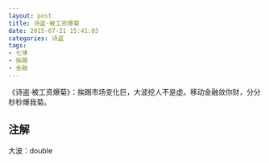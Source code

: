 ```yaml
---
layout: post
title: 诗盗·被工资爆菊
date: 2015-07-21 15:41:03
categories: 诗盗
tags:
- 七律
- 挨踢
- 金融
---
```

《诗盗·被工资爆菊》：挨踢市场变化巨，大波挖人不是虚。移动金融敛你财，分分秒秒爆我菊。

## 注解
大波：double
